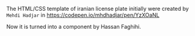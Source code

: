 The HTML/CSS template of iranian license plate initially were created by `Mehdi Hadjar` in https://codepen.io/mhdhadjar/pen/YzXOaNL

Now it is turned into a component by Hassan Faghihi.